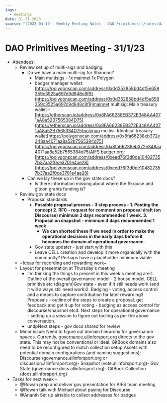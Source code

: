 ```yaml
---
tags:
  - meetings
date: 01-31-2023
source: "[2022-04-19 - Weekly Meeting Notes - DAO Primitives](/notes/dao-primitives/primitives-archive/primitives-docs/2022-04-19%20-%20Weekly%20Meeting%20Notes%20-%20DAO%20Primitives.md)"
---
```


# DAO Primitives Meeting - 31/1/23

- Attendees: 
	- Review set up of multi-sigs and badging
		- Do we have a main multi-sig for Shannon?
			- Main multisigs - 1x mainnet 1x Polygon 
			- badger manager wallet:[https://polygonscan.com/address/0x0d352858bd4df5e659359c3525a697d9d948c8f9](https://polygonscan.com/address/0x0d352858bd4df5e659359c3525a697d9d948c8f9)mainnet multisig: Main treasury wallet - [https://etherscan.io/address/0x8FA66238EB372E348AA4071aA8a52B7565384D75](https://etherscan.io/address/0x8FA66238EB372E348AA4071aA8a52B7565384D75)polygon multisi: Identical treasury wallet[https://polygonscan.com/address/0x8fa66238eb372e348aa4071aa8a52b7565384d75](https://polygonscan.com/address/0x8fa66238eb372e348aa4071aa8a52b7565384d75)AIFS badger org:[https://polygonscan.com/address/0xeed76f3d0de104827357b37aa2f0ce3701e4ae28](https://polygonscan.com/address/0xeed76f3d0de104827357b37aa2f0ce3701e4ae28)
		- Can we lay these up in the gov state docs?
			- Is there information missing about where the $krause and gitcon grants funding is?
	- Review gov state docs
		- Proposal standards 
			- **Possible proposal process - 3 step process - 1. Posting the concept 2. RFC - request for comment on proposal draft (on Discourse) minimum 3 days recommended 1 week. 3. Proposal on shapshot - minimum 4 days recommended 1 week**
				- **We can shorted these if we need in order to make the operational decisions in the early days before it becomes the domain of operational governance.**
			- Gov state updater - just start with this
			- Leave CELL creation and develop it more organically with the community? Perhaps have a placeholder minimum viable.
	- ~Ideas for recording and rewarding work~
	- Layout for presentation at Thursday's meeting
		- I'm thinking the things to present in this week's meeting are:1. Outline of the overall governance model - 2 house model, CELL primitive etc (diagram)Gov state - even if it still needs work (and it will always still need work)2. Badging - voting, access control and a means to capture contribution for later rewarding3. Proposals - outline of the steps to create a proposal, get feedback and get it up for voting - badging as access control for discourse/snapshot etc4. Next steps for operational governance - setting up a session to figure out tooling as per the above conversation. 
		- undpNext steps - gov docs shared for review 
	- Minor issue: Need to figure out domain hierarchy for governance spaces. Currently, [governance.allinforsport.org](https://governance.allinforsport.org) directs to the gov state. This may not be conventional or ideal. GitBook domains also need to be reconfigured to match collection setup.Assets with potential domain configurations (and naming suggestions):- Discourse (governance.allinforsport.org or discussion.allinforsport.org)- Snapshot (vote.allinforsport.org)- Gov State (governance.docs.allinforsport.org)- GitBook Collection (docs.allinforsport.org)
- Tasks for next week - 
	- @Rowan  prep and deliver gov presentation for AIFS team meeting 
	- @Rowan  talk with Michael about paying for Discourse 
	- @Ananth Set up airtable to collect addresses for badges
